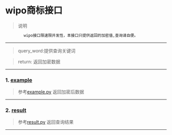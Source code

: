 # wipo商标接口

>  说明
  ```python
          wipo接口限速限并发性，本接口只提供返回的加密值,查询请自便。
  ```
---
> query_word:提供查询关键词 

> return: 返回加密数据
---

### 1. [example](https://github.com/chenchong6/wipo/blob/master/example.py)
> 参考[example.py](https://github.com/chenchong6/wipo/blob/master/example.py)
> 返回加密后数据
---
### 2. [result](https://github.com/chenchong6/wipo/blob/master/result.py)
> 参考[result.py](https://github.com/chenchong6/wipo/blob/master/result.py)
> 返回查询结果
---

